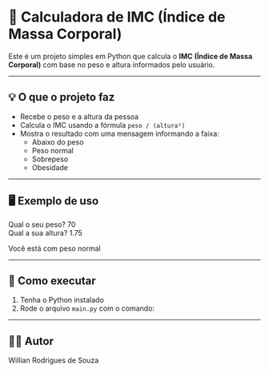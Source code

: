 # 🧮 Calculadora de IMC (Índice de Massa Corporal)

Este é um projeto simples em Python que calcula o **IMC (Índice de Massa Corporal)** com base no peso e altura informados pelo usuário.

---

## 💡 O que o projeto faz

- Recebe o peso e a altura da pessoa
- Calcula o IMC usando a fórmula `peso / (altura²)`
- Mostra o resultado com uma mensagem informando a faixa:
  - Abaixo do peso
  - Peso normal
  - Sobrepeso
  - Obesidade

---

## 🖥 Exemplo de uso

Qual o seu peso? 70  
Qual a sua altura? 1.75

Você está com peso normal


---

## 🚀 Como executar

1. Tenha o Python instalado
2. Rode o arquivo `main.py` com o comando:


---

## 👨‍💻 Autor

Willian Rodrigues de Souza
